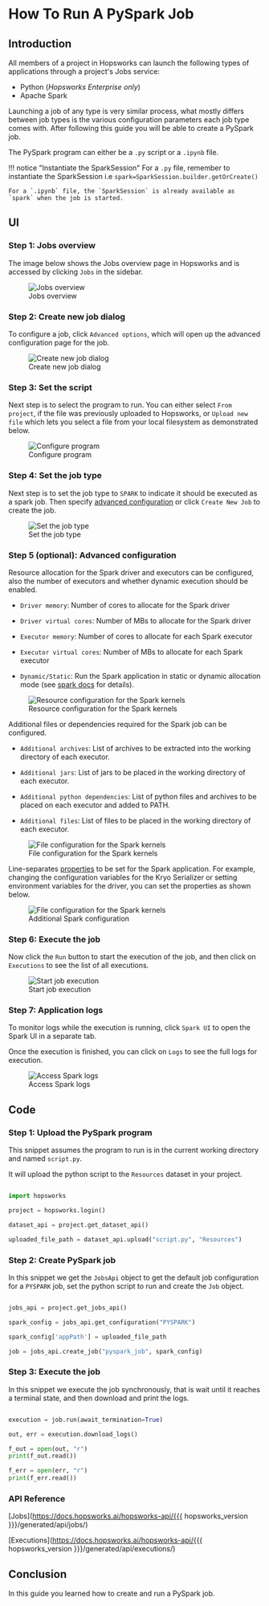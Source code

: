 # How To Run A PySpark Job

## Introduction

All members of a project in Hopsworks can launch the following types of applications through a project's Jobs service:

- Python (*Hopsworks Enterprise only*)
- Apache Spark

Launching a job of any type is very similar process, what mostly differs between job types is
the various configuration parameters each job type comes with. After following this guide you will be able to create a PySpark job.

The PySpark program can either be a `.py` script or a `.ipynb` file.

!!! notice "Instantiate the SparkSession"
    For a `.py` file, remember to instantiate the SparkSession i.e `spark=SparkSession.builder.getOrCreate()`

    For a `.ipynb` file, the `SparkSession` is already available as `spark` when the job is started.

## UI

### Step 1: Jobs overview

The image below shows the Jobs overview page in Hopsworks and is accessed by clicking `Jobs` in the sidebar.

<p align="center">
  <figure>
    <img src="../../../../assets/images/guides/jobs/jobs_overview.png" alt="Jobs overview">
    <figcaption>Jobs overview</figcaption>
  </figure>
</p>

### Step 2: Create new job dialog

To configure a  job, click `Advanced options`, which will open up the advanced configuration page for the job.

<p align="center">
  <figure>
    <img src="../../../../assets/images/guides/jobs/create_new_job.png" alt="Create new job dialog">
    <figcaption>Create new job dialog</figcaption>
  </figure>
</p>

### Step 3: Set the script

Next step is to select the program to run. You can either select `From project`, if the file was previously uploaded to Hopsworks, or `Upload new file` which lets you select a file from your local filesystem as demonstrated below.

<p align="center">
  <figure>
    <img src="../../../../assets/images/guides/jobs/upload_job_py_file.gif" alt="Configure program">
    <figcaption>Configure program</figcaption>
  </figure>
</p>

### Step 4: Set the job type

Next step is to set the job type to `SPARK` to indicate it should be executed as a spark job. Then specify [advanced configuration](#step-5-optional-advanced-configuration) or click `Create New Job` to create the job.

<p align="center">
  <figure>
    <img src="../../../../assets/images/guides/jobs/advanced_configuration_pyspark.png" alt="Set the job type">
    <figcaption>Set the job type</figcaption>
  </figure>
</p>

### Step 5 (optional): Advanced configuration

Resource allocation for the Spark driver and executors can be configured, also the number of executors and whether dynamic execution should be enabled.

* `Driver memory`: Number of cores to allocate for the Spark driver

* `Driver virtual cores`: Number of MBs to allocate for the Spark driver

* `Executor memory`: Number of cores to allocate for each Spark executor

* `Executor virtual cores`: Number of MBs to allocate for each Spark executor

* `Dynamic/Static`: Run the Spark application in static or dynamic allocation mode (see [spark docs](https://spark.apache.org/docs/latest/configuration.html#dynamic-allocation) for details).


<p align="center">
  <figure>
    <img src="../../../../assets/images/guides/jupyter/spark_resource_and_compute.png" alt="Resource configuration for the Spark kernels">
    <figcaption>Resource configuration for the Spark kernels</figcaption>
  </figure>
</p>

Additional files or dependencies required for the Spark job can be configured.

* `Additional archives`: List of archives to be extracted into the working directory of each executor.

* `Additional jars`: List of jars to be placed in the working directory of each executor.

* `Additional python dependencies`: List of python files and archives to be placed on each executor and added to PATH.

* `Additional files`: List of files to be placed in the working directory of each executor.

<p align="center">
  <figure>
    <img src="../../../../assets/images/guides/jupyter/spark_additional_files.png" alt="File configuration for the Spark kernels">
    <figcaption>File configuration for the Spark kernels</figcaption>
  </figure>
</p>

Line-separates [properties](https://spark.apache.org/docs/3.1.1/configuration.html) to be set for the Spark application. For example, changing the configuration variables for the Kryo Serializer or setting environment variables for the driver, you can set the properties as shown below.

<p align="center">
  <figure>
    <img src="../../../../assets/images/guides/jupyter/spark_properties.png" alt="File configuration for the Spark kernels">
    <figcaption>Additional Spark configuration</figcaption>
  </figure>
</p>

### Step 6: Execute the job

Now click the `Run` button to start the execution of the job, and then click on `Executions` to see the list of all executions.


<p align="center">
  <figure>
    <img src="../../../../assets/images/guides/jobs/start_job_pyspark.gif" alt="Start job execution">
    <figcaption>Start job execution</figcaption>
  </figure>
</p>

### Step 7: Application logs

To monitor logs while the execution is running, click `Spark UI` to open the Spark UI in a separate tab. 

Once the execution is finished, you can click on `Logs` to see the full logs for execution.

<p align="center">
  <figure>
    <img src="../../../../assets/images/guides/jobs/spark_logs.png" alt="Access Spark logs">
    <figcaption>Access Spark logs</figcaption>
  </figure>
</p>

## Code

### Step 1: Upload the PySpark program

This snippet assumes the program to run is in the current working directory and named `script.py`. 

It will upload the python script to the `Resources` dataset in your project.

```python

import hopsworks

project = hopsworks.login()

dataset_api = project.get_dataset_api()

uploaded_file_path = dataset_api.upload("script.py", "Resources")

```


### Step 2: Create PySpark job

In this snippet we get the `JobsApi` object to get the default job configuration for a `PYSPARK` job, set the python script to run and create the `Job` object.

```python

jobs_api = project.get_jobs_api()

spark_config = jobs_api.get_configuration("PYSPARK")

spark_config['appPath'] = uploaded_file_path

job = jobs_api.create_job("pyspark_job", spark_config)

```

### Step 3: Execute the job

In this snippet we execute the job synchronously, that is wait until it reaches a terminal state, and then download and print the logs.

```python

execution = job.run(await_termination=True)

out, err = execution.download_logs()

f_out = open(out, "r")
print(f_out.read())

f_err = open(err, "r")
print(f_err.read())

```

### API Reference

[Jobs](https://docs.hopsworks.ai/hopsworks-api/{{{ hopsworks_version }}}/generated/api/jobs/)

[Executions](https://docs.hopsworks.ai/hopsworks-api/{{{ hopsworks_version }}}/generated/api/executions/)

## Conclusion

In this guide you learned how to create and run a PySpark job.